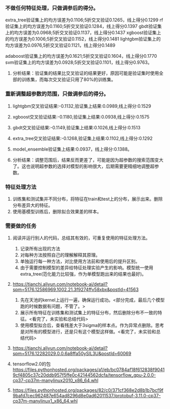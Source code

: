 ### 不做任何特征处理，只做调参后的得分。
extra\_tree验证集上的均方误差为0.1106;5折交叉验证0.1265，线上得分0.1299
rf验证集上的均方误差为0.1160;5折交叉验证0.1284，线上得分0.1397
gbdt验证集上的均方误差为0.0968;5折交叉验证0.1137，线上得分0.1437
xgboost验证集上的均方误差为0.1006;5折交叉验证0.1152，线上得分0.1481
lightgbm验证集上的均方误差为0.0976,5折交叉验证0.1121，线上得分0.1489

adaboost验证集上的均方误差为0.1621;5折交叉验证0.1604，线上得分0.1770
svm验证集上的均方误差为0.0928;5折交叉验证0.1101，线上得分0.9763。

1. 分析结果：验证集的结果比交叉验证的结果更好，原因可能是验证集时使用全部的训练集，而每次交叉验证只用了80%的训练集。

### 重新调整超参数的范围，只做调参后的得分。
1. lightgbm交叉验证结果:-0.1132,验证集上结果:0.0989,线上得分:0.1529
2. xgboost交叉验证结果:-0.1180,验证集上结果:0.0938,线上得分:0.1575
3. gbdt交叉验证结果:-0.1149,验证集上结果:0.1026,线上得分:0.1513
4. extra_tree交叉验证结果:-0.1268,验证集上结果:0.1102,线上得分:0.1292
5. model_ensemble验证集上结果:0.0937，线上得分:0.1388。

6. 分析结果：调整范围后，结果反而更差了，可能是因为超参数的搜索范围变大了。这也说明超参数的选择对模型的影响很大，后期需要更精细地调整超参数。 


### 特征处理方法
1. 训练集和测试集并不同分布，将特征在train和test上的分布，展示出来。删除分布差异大的特征。
2. 使用基模型训练后，删除拟合效果差的样本。

### 需要做的任务
1. 阅读并运行别人的代码，总结其有效的，可重复使用的特征处理方法。
	1. 记录所有出现的方法
	2. 对每种方法按照自己的理解解释其原理。
	3. 单独运行每一种方法，对比使用方法前和使用后的提升区别。
	4. 由于需要控制模型的差异给特征处理实验产生的影响。模型统一使用extra_tree(范化能力比较强，作为单模型跑出来的结果也最好)。
2. https://tianchi.aliyun.com/notebook-ai/detail?spm=5176.12586969.1002.21.3f9274ffv58xbx&postId=41563 
	1. 先在天池的kernel上运行一遍，确保运行成功。<部分完成，最后几个模型跑的时候数据有问题，不管了。>
	2. 展示所有特征在训练集和测试集上的特征分布，然后删除分布不一致的特征。<看完了，未实验和总结代码>
	3. 使用模型拟合后，查看残差大于3sigma的样本点。作为异常点删除。思考是对所有的模型进行，还是只有这个模型这样做。<看完了，未实验和总结代码>
	
3. https://tianchi.aliyun.com/notebook-ai/detail?spm=5176.12282029.0.0.6a8ffa50ySlL3U&postId=60069

4. tensorflow2.0的包 https://files.pythonhosted.org/packages/a1/eb/bc0784af18f612838f90419cf4805c37c20ddb957f5ffe0c42144562dcfa/tensorflow_gpu-2.0.0-cp37-cp37m-manylinux2010_x86_64.whl
5. https://files.pythonhosted.org/packages/82/c0/371cf368e2d8b1b7bcf9f9bafd7cec962487e654ad8296d8e0ad62011537/protobuf-3.11.0-cp37-cp37m-manylinux1_x86_64.whl

